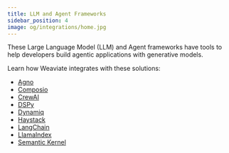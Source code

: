 ```yaml
---
title: LLM and Agent Frameworks
sidebar_position: 4
image: og/integrations/home.jpg
---
```


These Large Language Model (LLM) and Agent frameworks have tools to help developers build agentic applications with generative models.

Learn how Weaviate integrates with these solutions:
* [Agno](/docs/integrations/llm-agent-frameworks/agno/)
* [Composio](/docs/integrations/llm-agent-frameworks/composio/)
* [CrewAI](/docs/integrations/llm-agent-frameworks/crewai/)
* [DSPy](/docs/integrations/llm-agent-frameworks/dspy/)
* [Dynamiq](/docs/integrations/llm-agent-frameworks/dynamiq/)
* [Haystack](/docs/integrations/llm-agent-frameworks/haystack/)
* [LangChain](/docs/integrations/llm-agent-frameworks/langchain/)
* [LlamaIndex](/docs/integrations/llm-agent-frameworks/llamaindex/)
* [Semantic Kernel](/docs/integrations/llm-agent-frameworks/semantic-kernel/)

